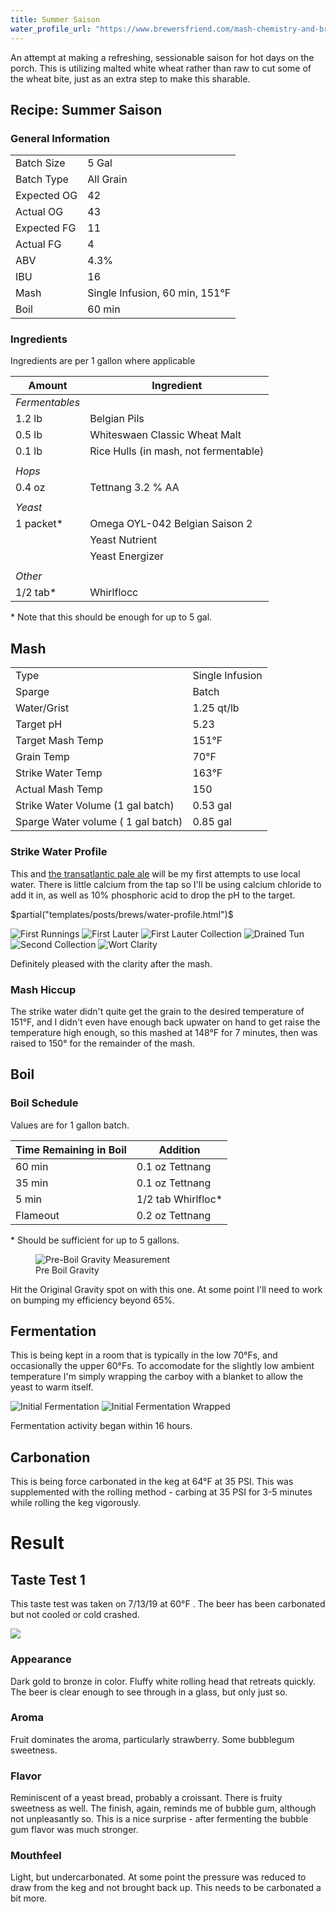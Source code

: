 ```yaml
---
title: Summer Saison
water_profile_url: "https://www.brewersfriend.com/mash-chemistry-and-brewing-water-calculator/?id=6JRXT0W"
---
```


An attempt at making a refreshing, sessionable saison for hot days
on the porch. This is utilizing malted white wheat rather than raw
to cut some of the wheat bite, just as an extra step to make this 
sharable. 

## Recipe: Summer Saison

### General Information

|             |           |
|-------------|-----------|
| Batch Size  | 5 Gal     |
| Batch Type  | All Grain |
| Expected OG | 42      |
| Actual OG   | 43     |
| Expected FG | 11        |
| Actual FG   | 4       |
| ABV         | 4.3%       |
| IBU         | 16      |
| Mash | Single Infusion, 60 min, 151&deg;F |
| Boil | 60 min |

### Ingredients

Ingredients are per 1 gallon where applicable

| Amount         | Ingredient                     |
|----------------|--------------------------------|
| _Fermentables_ |                                |
| 1.2 lb         | Belgian Pils                   |
| 0.5 lb         | Whiteswaen Classic Wheat Malt |
| 0.1 lb | Rice Hulls (in mash, not fermentable) | 
|                |                                |
| _Hops_         |                                |
| 0.4 oz         | Tettnang 3.2 % AA  |
|                |                                |
| _Yeast_        |                                |
| 1 packet\*     | Omega OYL-042 Belgian Saison 2 |
|                | Yeast Nutrient                 |
|                | Yeast Energizer                |
|                |                                |
| _Other_        |                                |
| 1/2 tab\*      | Whirlflocc                     |

\* Note that this should be enough for up to 5 gal.

## Mash 

| | |
|-|-|
| Type | Single Infusion |
| Sparge | Batch |
| Water/Grist | 1.25 qt/lb |
| Target pH | 5.23 |
| Target Mash Temp | 151&deg;F |
| Grain Temp | 70&deg;F 
| Strike Water Temp | 163&deg;F  |
| Actual Mash Temp | 150       |
| Strike Water Volume (1 gal batch) | 0.53 gal   |
| Sparge Water volume ( 1 gal batch) | 0.85 gal   |

### Strike Water Profile

This and [the transatlantic pale ale](2019-06-08-transatlantic-pale-ale.html) 
will be my first attempts to use local water. There is little 
calcium from the tap so I'll be using calcium chloride to add it in, 
as well as 10% phosphoric acid to drop the pH to the target. 

$partial("templates/posts/brews/water-profile.html")$

<div class="grid-container">
  <img src="/images/posts/brews/2019-06-08-summer-saison/mash_1.jpg" alt="First Runnings">
  <img src="/images/posts/brews/2019-06-08-summer-saison/mash_2.jpg" alt="First Lauter">
  <img src="/images/posts/brews/2019-06-08-summer-saison/mash_3.jpg" alt="First Lauter Collection">
  <img src="/images/posts/brews/2019-06-08-summer-saison/mash_4.jpg" alt="Drained Tun">
  <img src="/images/posts/brews/2019-06-08-summer-saison/mash_5.jpg" alt="Second Collection">
  <img src="/images/posts/brews/2019-06-08-summer-saison/mash_6.jpg" alt="Wort Clarity">
</div>

Definitely pleased with the clarity after the mash.

### Mash Hiccup

The strike water didn't quite get the grain to the desired temperature
of 151&deg;F, and I didn't even have enough back upwater on hand to get
raise the temperature high enough, so this mashed at 148&deg;F for 7
minutes, then was raised to 150&deg; for the remainder of the mash.

## Boil

### Boil Schedule

Values are for 1 gallon batch.

| Time Remaining in Boil | Addition          |
|------------------------|-------------------|
| 60 min                 | 0.1 oz Tettnang   |
| 35 min               | 0.1 oz Tettnang   |
| 5 min                  | 1/2 tab Whirlfloc\* |
| Flameout         | 0.2 oz Tettnang   |

\* Should be sufficient for up to 5 gallons.

<div class="grid-container">
  <figure>
  <img src="/images/posts/brews/2019-06-08-summer-saison/preboil.jpg" alt="Pre-Boil Gravity Measurement">
  <figcaption>Pre Boil Gravity</figcaption>
  </figure>
</div>

Hit the Original Gravity spot on with this one. At some point I'll need
to work on bumping my efficiency beyond 65%. 

## Fermentation

This is being kept in a room that is typically in the low 70&deg;Fs, and
occasionally the upper 60&deg;Fs. To accomodate for the slightly low
ambient temperature I'm simply wrapping the carboy with a blanket to
allow the yeast to warm itself.

<div class="grid-container">
  <img src="/images/posts/brews/2019-06-08-summer-saison/fermentation_1.jpg" alt="Initial Fermentation">
  <img src="/images/posts/brews/2019-06-08-summer-saison/fermentation_2.jpg" alt="Initial Fermentation Wrapped">
</div>

Fermentation activity began within 16 hours.

## Carbonation

This is being force carbonated in the keg at 64&deg;F at 35 PSI. This
was supplemented with the rolling method - carbing at 35 PSI for
3-5 minutes while rolling the keg vigorously.

# Result

## Taste Test 1

This taste test was taken on 7/13/19 at 60&deg;F . The beer has been carbonated
but not cooled or cold crashed.

<img src="/images/posts/brews/2019-06-08-summer-saison/beer_1.jpg" class="brew-photo">

### Appearance

Dark gold to bronze in color. Fluffy white rolling head that retreats quickly.
The beer is clear enough to see through in a glass, but only just so.

### Aroma

Fruit dominates the aroma, particularly strawberry. Some bubblegum sweetness.

### Flavor

Reminiscent of a yeast bread, probably a croissant. There is fruity sweetness
as well. The finish, again, reminds me of bubble gum, although not unpleasantly
so. This is a nice surprise - after fermenting the bubble gum flavor was much
stronger.

### Mouthfeel

Light, but undercarbonated. At some point the pressure was reduced to draw from
the keg and not brought back up. This needs to be carbonated a bit more.
